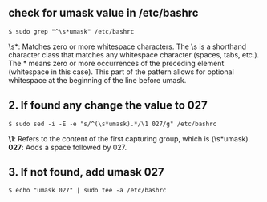 ## check for umask value in /etc/bashrc
    $ sudo grep "^\s*umask" /etc/bashrc

\s*: Matches zero or more whitespace characters. The \s is a shorthand character class that matches any whitespace character (spaces, tabs, etc.). The * means zero or more occurrences of the preceding element (whitespace in this case). This part of the pattern allows for optional whitespace at the beginning of the line before umask.

## 2. If found any change the value to 027
    $ sudo sed -i -E -e "s/^(\s*umask).*/\1 027/g" /etc/bashrc

**\1**: Refers to the content of the first capturing group, which is (\s*umask).
**027**: Adds a space followed by 027.

## 3. If not found, add umask 027
    $ echo "umask 027" | sudo tee -a /etc/bashrc

    
